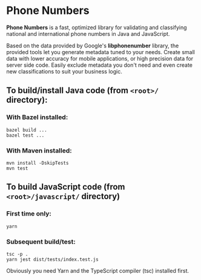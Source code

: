 # Phone Numbers

**Phone Numbers** is a fast, optimized library for validating and classifying national and international phone numbers in Java and JavaScript.

Based on the data provided by Google's **libphonenumber** library, the provided tools let you generate metadata tuned to your needs. Create small data with lower accuracy for mobile applications, or high precision data for server side code. Easily exclude metadata you don't need and even create new classifications to suit your business logic.

## To build/install Java code (from `<root>/` directory):

### With Bazel installed:

```shell
bazel build ...
bazel test ...
```

### With Maven installed:

```shell
mvn install -DskipTests
mvn test
```

## To build JavaScript code (from `<root>/javascript/` directory)

### First time only:

```shell
yarn
```

### Subsequent build/test:

```shell
tsc -p .
yarn jest dist/tests/index.test.js
```

Obviously you need Yarn and the TypeScript compiler (tsc) installed first.
